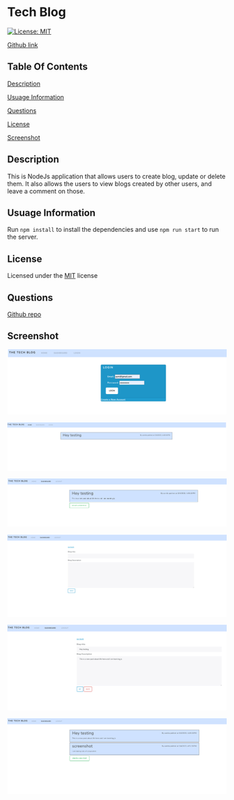 # Tech Blog

[![License: MIT](https://img.shields.io/badge/License-MIT-yellow.svg)](https://opensource.org/licenses/MIT)


[Github link](https://github.com/devAsmi/tech-blogs)
## Table Of Contents

[Description](#description)

[Usuage Information](#usuage-information)

[Questions](#questions)

[License](#license)

[Screenshot](#Screenshot)

## Description

This is NodeJs application that allows users to create blog, update or delete them. It also allows the users to view blogs created by other users, and leave a comment on those.

## Usuage Information

Run `npm install` to install the dependencies and use `npm run start` to run the server.

## License

Licensed under the [MIT](https://choosealicense.com/licenses/mit) license

## Questions

[Github repo](https://github.com/devAsmi)

## Screenshot

![login page](./public/assests/login.png)

![homepage](./public/assests/home.png)

![dashboard](./public/assests/dashboard.png)

![create](./public/assests/createapost.png)

![edit](./public/assests/editanddelete.png)

![pic](./public/assests/Screen%20Shot%202023-03-04%20at%2011.51.50%20AM.png)
